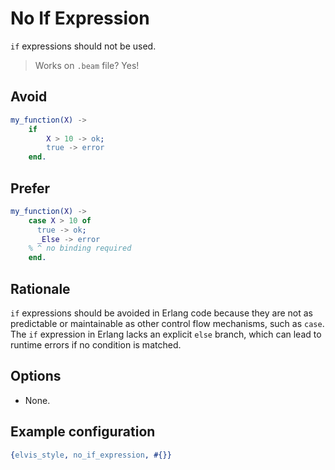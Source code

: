 # No If Expression

`if` expressions should not be used.

> Works on `.beam` file? Yes!

## Avoid

```erlang
my_function(X) ->
    if
        X > 10 -> ok;
        true -> error
    end.
```

## Prefer

```erlang
my_function(X) ->
    case X > 10 of
      true -> ok;
      _Else -> error
    % ^ no binding required
    end.
```

## Rationale

`if` expressions should be avoided in Erlang code because they are not as predictable or
maintainable as other control flow mechanisms, such as `case`. The `if` expression in Erlang lacks
an explicit `else` branch, which can lead to runtime errors if no condition is matched.

## Options

- None.

## Example configuration

```erlang
{elvis_style, no_if_expression, #{}}
```
